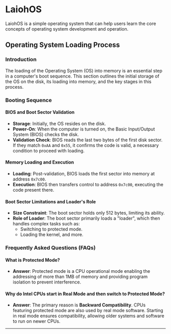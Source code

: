 # LaiohOS
LaiohOS is a simple operating system that can help users learn the core concepts of operating system development and operation.

## Operating System Loading Process

### Introduction
The loading of the Operating System (OS) into memory is an essential step in a computer's boot sequence. This section outlines the initial storage of the OS on the disk, its loading into memory, and the key stages in this process.

### Booting Sequence

#### BIOS and Boot Sector Validation
- **Storage**: Initially, the OS resides on the disk.
- **Power-On**: When the computer is turned on, the Basic Input/Output System (BIOS) checks the disk.
- **Validation Check**: BIOS reads the last two bytes of the first disk sector. If they match `0xAA` and `0x55`, it confirms the code is valid, a necessary condition to proceed with loading.

#### Memory Loading and Execution
- **Loading**: Post-validation, BIOS loads the first sector into memory at address `0x7c00`.
- **Execution**: BIOS then transfers control to address `0x7c00`, executing the code present there.

#### Boot Sector Limitations and Loader's Role
- **Size Constraint**: The boot sector holds only 512 bytes, limiting its ability.
- **Role of Loader**: The boot sector primarily loads a "loader", which then handles complex tasks such as:
  - Switching to protected mode.
  - Loading the kernel, and more.

### Frequently Asked Questions (FAQs)

#### What is Protected Mode?
- **Answer**: Protected mode is a CPU operational mode enabling the addressing of more than 1MB of memory and providing program isolation to prevent interference.

#### Why do Intel CPUs start in Real Mode and then switch to Protected Mode?
- **Answer**: The primary reason is **Backward Compatibility**. CPUs featuring protected mode are also used by real mode software. Starting in real mode ensures compatibility, allowing older systems and software to run on newer CPUs.

---

